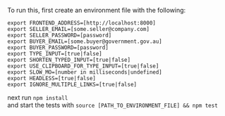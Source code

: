To run this, first create an environment file with the following:

```
export FRONTEND_ADDRESS=[http://localhost:8000]
export SELLER_EMAIL=[some.seller@company.com]
export SELLER_PASSWORD=[password]
export BUYER_EMAIL=[some.buyer@government.gov.au]
export BUYER_PASSWORD=[password]
export TYPE_INPUT=[true|false]
export SHORTEN_TYPED_INPUT=[true|false]
export USE_CLIPBOARD_FOR_TYPE_INPUT=[true|false]
export SLOW_MO=[number in milliseconds|undefined]
export HEADLESS=[true|false]
export IGNORE_MULTIPLE_LINKS=[true|false]
```

next run `npm install`  
and start the tests with `source [PATH_TO_ENVIRONMENT_FILE] && npm test`
